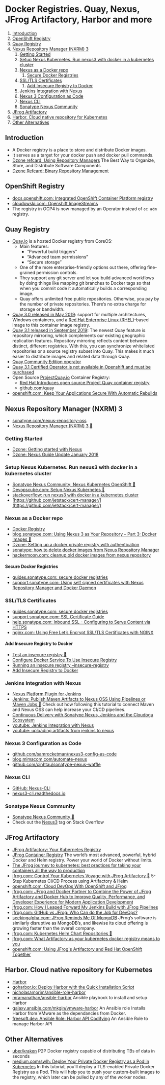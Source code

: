# Docker Registries. Quay, Nexus, JFrog Artifactory, Harbor and more

1. [Introduction](#introduction)
2. [OpenShift Registry](#openshift-registry)
3. [Quay Registry](#quay-registry)
4. [Nexus Repository Manager (NXRM) 3](#nexus-repository-manager-nxrm-3)
    1. [Getting Started](#getting-started)
    2. [Setup Nexus Kubernetes. Run nexus3 with docker in a kubernetes cluster](#setup-nexus-kubernetes-run-nexus3-with-docker-in-a-kubernetes-cluster)
    3. [Nexus as a Docker repo](#nexus-as-a-docker-repo)
        1. [Secure Docker Registries](#secure-docker-registries)
    4. [SSL/TLS Certificates](#ssltls-certificates)
        1. [Add Insecure Registry to Docker](#add-insecure-registry-to-docker)
    5. [Jenkins Integration with Nexus](#jenkins-integration-with-nexus)
    6. [Nexus 3 Configuration as Code](#nexus-3-configuration-as-code)
    7. [Nexus CLI](#nexus-cli)
    8. [Sonatype Nexus Community](#sonatype-nexus-community)
5. [JFrog Artifactory](#jfrog-artifactory)
6. [Harbor. Cloud native repository for Kubernetes](#harbor-cloud-native-repository-for-kubernetes)
7. [Other Alternatives](#other-alternatives)

## Introduction

- A Docker registry is a place to store and distribute Docker images.
- It serves as a target for your docker push and docker pull commands.
- [Dzone refcard: Using Repository Managers](https://dzone.com/refcardz/binary-repository-management) The Best Way to Organize, Store, and Distribute Software Components
- [Dzone Refcard: Binary Repository Management](https://dzone.com/refcardz/binary-repository-management)

## OpenShift Registry

- [docs.openshift.com: Integrated OpenShift Container Platform registry](https://docs.openshift.com/container-platform/4.8/registry/architecture-component-imageregistry.html)
- [cloudowski.com: Openshift ImageStreams](https://cloudowski.com/articles/why-managing-container-images-on-openshift-is-better-than-on-kubernetes/)
- The registry in OCP4 is now managed by an Operator instead of ```oc adm``` registry.

## Quay Registry

- [Quay.io](https://quay.io/) is a hosted Docker registry from CoreOS:
    - Main features:
        - “Powerful build triggers” 
        - “Advanced team permissions”
        - “Secure storage”
    - One of the more enterprise-friendly options out there, offering fine-grained permission controls.
    - They support any git server and let you build advanced workflows by doing things like mapping git branches to Docker tags so that when you commit code it automatically builds a corresponding image.
    - Quay offers unlimited free public repositories. Otherwise, you pay by the number of private repositories. There’s no extra charge for storage or bandwidth.
- [Quay 3.0 released in May 2019](https://www.redhat.com/en/blog/introducing-red-hat-quay-3-registry-your-linux-and-windows-containers): support for multiple architectures, Windows containers, and a [Red Hat Enterprise Linux (RHEL)](https://www.redhat.com/en/technologies/linux-platforms/enterprise-linux)-based image to this container image registry.
- [Quay 3.1 released in September 2019](https://www.redhat.com/en/blog/red-hat-quay-31-now-even-better-across-distributed-environments): The newest Quay feature is repository mirroring, which complements our existing geographic replication features. Repository mirroring reflects content between distinct, different registries. With this, you can synchronize whitelisted repositories or a source registry subset into Quay. This makes it much easier to distribute images and related data through Quay. 
- [Quay Community Edition operator](https://github.com/redhat-cop/quay-operator)
- [Quay 3.1 Certified Operator is not available in Openshift and must be purchased](https://www.openshift.com/products/quay)
- Open Source [ProjectQuay.io](https://www.projectquay.io/) Container Registry: 
    - [Red Hat Introduces open source Project Quay container registry](https://www.redhat.com/en/blog/red-hat-introduces-open-source-project-quay-container-registry) 
    - [github.com/quay](https://github.com/quay)
- [openshift.com: Keep Your Applications Secure With Automatic Rebuilds](https://www.openshift.com/blog/keep-your-applications-secure-with-automatic-rebuilds)

## Nexus Repository Manager (NXRM) 3

- [sonatype.com/nexus-repository-oss](https://www.sonatype.com/nexus-repository-oss)
- [Nexus Repository Manager (NXRM) 3 🌟](https://help.sonatype.com/repomanager3)

### Getting Started

- [Dzone: Getting started with Nexus](https://dzone.com/articles/getting-started-nexus-maven)
- [Dzone: Nexus Guide Update January 2018](https://dzone.com/articles/nexus-guide-update-january-2018)

### Setup Nexus Kubernetes. Run nexus3 with docker in a kubernetes cluster

- [Sonatype Nexus Community: Nexus Kubernetes OpenShift 🌟](https://github.com/sonatype-nexus-community/nexus-kubernetes-openshift)
- [Devopscube.com: Setup Nexus Kubernetes 🌟](https://devopscube.com/setup-nexus-kubernetes/)
- [stackoverflow: run nexus3 with docker in a kubernetes cluster](https://stackoverflow.com/questions/42766349/run-nexus-3-with-docker-in-a-kubernetes-cluster)
- [https://github.com/jetstack/cert-manager/](https://github.com/jetstack/cert-manager/)

### Nexus as a Docker repo

- [Docker Registry](https://help.sonatype.com/repomanager3/formats/docker-registry)
- [blog.sonatype.com: Using Nexus 3 as Your Repository – Part 3: Docker Images 🌟](https://blog.sonatype.com/using-nexus-3-as-your-repository-part-3-docker-images)
- [Dzone: Setting up a docker private registry with authentication](https://dzone.com/articles/setting-up-a-docker-private-registry-with-authenti)
- [sonatype: how to delete docker images from Nexus Repository Manager](https://support.sonatype.com/hc/en-us/articles/360009696054-How-to-delete-docker-images-from-Nexus-Repository-Manager)
- [hackermoon.com: cleanup old docker images from nexus repository](https://hackernoon.com/cleanup-old-docker-images-from-nexus-repository-617b1004dad8)

#### Secure Docker Registries

- [guides.sonatype.com: secure docker registries](https://guides.sonatype.com/repo3/technical-guides/secure-docker-registries/)
- [support.sonatype.com: Using self signed certificates with Nexus Repository Manager and Docker Daemon](https://support.sonatype.com/hc/en-us/articles/217542177-Using-Self-Signed-Certificates-with-Nexus-Repository-Manager-and-Docker-Daemon)

### SSL/TLS Certificates

- [guides.sonatype.com: secure docker registries](https://guides.sonatype.com/repo3/technical-guides/secure-docker-registries/)
- [support.sonatype.com: SSL Certificate Guide](https://support.sonatype.com/hc/en-us/articles/213465768-SSL-Certificate-Guide)
- [help.sonatype.com: Inbound SSL - Configuring to Serve Content via HTTPS](https://help.sonatype.com/repomanager3/security/configuring-ssl?_ga=2.250230211.411976214.1575978022-1513910029.1575978022#ConfiguringSSL-InboundSSL-ConfiguringtoServeContentviaHTTPS)
- [nginx.com: Using Free Let’s Encrypt SSL/TLS Certificates with NGINX](https://www.nginx.com/blog/using-free-ssltls-certificates-from-lets-encrypt-with-nginx/)

#### Add Insecure Registry to Docker

- [Test an insecure registry 🌟](https://docs.docker.com/registry/insecure/)
- [Configure Docker Service To Use Insecure Registry](https://github.com/Juniper/contrail-docker/wiki/Configure-docker-service-to-use-insecure-registry)
- [Running an insecure registry –insecure-registry](https://forums.docker.com/t/running-an-insecure-registry-insecure-registry/8159)
- [Add Insecure Registry to Docker](https://intellipaat.com/community/19079/add-insecure-registry-to-docker)

### Jenkins Integration with Nexus

- [Nexus Platform Plugin for Jenkins](https://help.sonatype.com/integrations/nexus-and-continuous-integration/nexus-platform-plugin-for-jenkins)
- [Jenkins: Publish Maven Artifacts to Nexus OSS Using Pipelines or Maven Jobs 🌟](https://dzone.com/articles/jenkins-publish-maven-artifacts-to-nexus-oss-using) Check out how following this tutorial to connect Maven and Nexus OSS can help increase your CI/CD pipelines.
- [Continuous Delivery with Sonatype Nexus, Jenkins and the Cloudogu Ecosystem](https://cloudogu.com/en/blog/cd-with-nexus-jenkins-ces)
- [youtube: Jenkins Integration with Nexus](https://www.youtube.com/watch?v=qbO4MTESiJQ)
- [youtube: uploading artifacts from jenkins to nexus](https://www.youtube.com/watch?v=7NmGSnqLd58)

### Nexus 3 Configuration as Code

- [github.com/samrocketman/nexus3-config-as-code](https://github.com/samrocketman/nexus3-config-as-code) 
- [blog.mimacom.com/automate-nexus](https://blog.mimacom.com/automate-nexus/) 
- [github.com/cinhtau/sonatype-nexus-waffle](https://github.com/cinhtau/sonatype-nexus-waffle) 

### Nexus CLI

- [GitHub: Nexus-CLI](https://github.com/mlabouardy/nexus-cli)
- [nexus3-cli.readthedocs.io](https://nexus3-cli.readthedocs.io)

### Sonatype Nexus Community

- [Sonatype Nexus Community 🌟](https://github.com/sonatype-nexus-community)
- Check out the [Nexus3](https://stackoverflow.com/questions/tagged/nexus3) tag on Stack Overflow

## JFrog Artifactory

- [JFrog Artifactory: Your Kubernetes Registry](https://jfrog.com/blog/jfrog-artifactory-kubernetes-registry/)
- [JFrog Container Registry](https://jfrog.com/container-registry/) The world’s most advanced, powerful, hybrid Docker and Helm registry. Power your world of Docker without limits.
- [The JFrog journey to kubernetes: best practices for taking your containers all the way to production](https://jfrog.com/whitepaper/the-jfrog-journey-to-kubernetes-best-practices-for-taking-your-containers-all-the-way-to-production/)
- [jfrog.com: Control Your Kubernetes Voyage with JFrog Artifactory 🌟](https://jfrog.com/blog/control-your-kubernetes-voyage-with-artifactory/) 5-Step Kubernetes CI/CD Process using Artifactory & Helm
- [openshift.com: Cloud DevOps With OpenShift and JFrog](https://www.openshift.com/blog/cloud-devops-with-openshift-and-jfrog)
- [jfrog.com: JFrog and Docker Partner to Combine the Power of JFrog Artifactory and Docker Hub to Improve Quality, Performance, and Developer Experience for Modern Application Development](https://jfrog.com/press/jfrog-docker-partner-to-combine-the-power-jfrog-artifactory-docker-hub/)
- [jfrog.com: How I Leaped Forward My Jenkins Build with JFrog Pipelines](https://jfrog.com/blog/how-i-leaped-forward-my-jenkins-build-with-jfrog-pipelines/)
- [jfrog.com: GitHub vs JFrog: Who Can do the Job for DevOps?](https://jfrog.com/blog/github-vs-jfrog-who-can-do-the-job-for-devops/)
- [seekingalpha.com: JFrog Reminds Me Of MongoDB](https://seekingalpha.com/article/4427517-jfrog-reminds-me-of-mongodb) JFrog’s software is similarly disruptive as MongoDB’s, and likewise its cloud offering is growing faster than the overall company.
- [jfrog.com: Kubernetes Helm Chart Repositories 🌟](https://www.jfrog.com/confluence/display/JFROG/Kubernetes+Helm+Chart+Repositories)
- [jfrog.com: What Artifactory as your kubernetes docker registry means to you](https://jfrog.com/integration/kubernetes-docker-registry/)
- [openshift.com: Using JFrog's Artifactory and Red Hat OpenShift Together](https://www.openshift.com/blog/18333-2)

## Harbor. Cloud native repository for Kubernetes

- [Harbor](https://goharbor.io/) 
- [goharbor.io: Deploy Harbor with the Quick Installation Script](https://goharbor.io/docs/2.0.0/install-config/quick-install-script/)
- [nicholasamorim/ansible-role-harbor](https://github.com/nicholasamorim/ansible-role-harbor)
- [mramanathan/ansible-harbor](https://github.com/mramanathan/ansible-harbor) Ansible playbook to install and setup Harbor
- [galaxy.ansible.com/mkgin/vmware-harbor](https://galaxy.ansible.com/mkgin/vmware-harbor) An Ansible role Installs Harbor from VMware as the dependancies from Docker.
- [freesoft.dev: Ansible Role: Harbor API Codifying](https://freesoft.dev/program/126957220) An Ansible Role to manage Harbor API

## Other Alternatives

- [uber/kraken](https://github.com/uber/kraken) P2P Docker registry capable of distributing TBs of data in seconds
- [medium.com/swlh: Deploy Your Private Docker Registry as a Pod in Kubernetes](https://medium.com/swlh/deploy-your-private-docker-registry-as-a-pod-in-kubernetes-f6a489bf0180) In this tutorial, you'll deploy a TLS-enabled Private Docker Registry as a Pod. This will help you to push your custom-built images to the registry, which later can be pulled by any of the worker nodes.